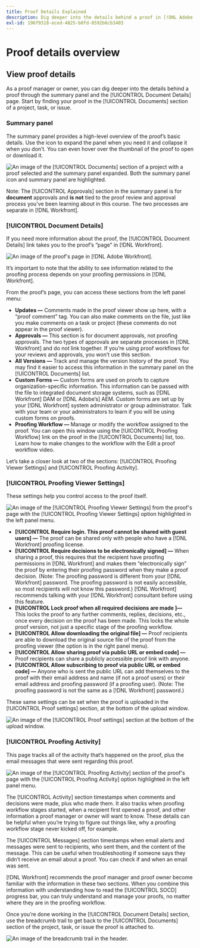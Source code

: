 ```yaml
---
title: Proof Details Explained
description: Dig deeper into the details behind a proof in [!DNL Adobe Workfront] through the summary panel and [!UICONTROL Document Details] page.
exl-id: 196f9318-eced-4825-b0fd-8592b6cb3403
---
```

# Proof details overview

## View proof details

As a proof manager or owner, you can dig deeper into the details behind a proof through the summary panel and the [!UICONTROL Document Details] page. Start by finding your proof in the [!UICONTROL Documents] section of a project, task, or issue.

### Summary panel

The summary panel provides a high-level overview of the proof’s basic details. Use the icon to expand the panel when you need it and collapse it when you don’t. You can even hover over the thumbnail of the proof to open or download it.

![An image of the [!UICONTROL Documents] section of a project with a proof selected and the summary panel expanded. Both the summary panel icon and summary panel are highlighted.](assets/document-summary.png)

Note: The [!UICONTROL Approvals] section in the summary panel is for **document** approvals and **is not** tied to the proof review and approval process you’ve been learning about in this course. The two processes are separate in [!DNL Workfront].

### [!UICONTROL Document Details]

If you need more information about the proof, the [!UICONTROL Document Details] link takes you to the proof’s “page” in [!DNL Workfront].

![An image of the proof's page in [!DNL Adobe Workfront].](assets/document-details.png)

It’s important to note that the ability to see information related to the proofing process depends on your proofing permissions in [!DNL Workfront].

From the proof’s page, you can access these sections from the left panel menu:

* **Updates —** Comments made in the proof viewer show up here, with a “proof comment” tag. You can also make comments on the file, just like you make comments on a task or project (these comments do not appear in the proof viewer).
* **Approvals —** This section is for document approvals, not proofing approvals. The two types of approvals are separate processes in [!DNL Workfront] and do not link together. If you’re using proof workflows for your reviews and approvals, you won’t use this section.
* **All Versions —** Track and manage the version history of the proof. You may find it easier to access this information in the summary panel on the [!UICONTROL Documents] list.
* **Custom Forms —** Custom forms are used on proofs to capture organization-specific information. This information can be passed with the file to integrated document storage systems, such as [!DNL Workfront] DAM or [!DNL Adobe’s] AEM. Custom forms are set up by your [!DNL Workfront] system administrator or group administrator. Talk with your team or your administrators to learn if you will be using custom forms on proofs.
* **Proofing Workflow —** Manage or modify the workflow assigned to the proof. You can open this window using the [!UICONTROL Proofing Workflow] link on the proof in the [!UICONTROL Documents] list, too. Learn how to make changes to the workflow with the Edit a proof workflow video.

Let’s take a closer look at two of the sections: [!UICONTROL Proofing Viewer Settings] and [!UICONTROL Proofing Activity]. 

### [!UICONTROL Proofing Viewer Settings]

These settings help you control access to the proof itself.

![An image of the [!UICONTROL Proofing Viewer Settings] from the proof's page with the [!UICONTROL Proofing Viewer Settings] option highlighted in the left panel menu.](assets/proofing-settings-on-details-page.png)

* **[!UICONTROL Require login. This proof cannot be shared with guest users] —** The proof can be shared only with people who have a [!DNL Workfront] proofing license.
* **[!UICONTROL Require decisions to be electronically signed] —** When sharing a proof, this requires that the recipient have proofing permissions in [!DNL Workfront] and makes them “electronically sign” the proof by entering their proofing password when they make a proof decision. (Note: The proofing password is different from your [!DNL Workfront] password. The proofing password is not easily accessible, so most recipients will not know this password.) [!DNL Workfront] recommends talking with your [!DNL Workfront] consultant before using this feature.
* **[!UICONTROL Lock proof when all required decisions are made ]—** This locks the proof to any further comments, replies, decisions, etc., once every decision on the proof has been made. This locks the whole proof version, not just a specific stage of the proofing workflow.
* **[!UICONTROL Allow downloading the original file] —** Proof recipients are able to download the original source file of the proof from the proofing viewer (the option is in the right panel menu).
* **[!UICONTROL Allow sharing proof via public URL or embed code] —** Proof recipients can share a publicly accessible proof link with anyone.
* **[!UICONTROL Allow subscribing to proof via public URL or embed code] —** Anyone who is sent the public URL can add themselves to the proof with their email address and name (if not a proof users) or their email address and proofing password (if a proofing user). (Note: The proofing password is not the same as a [!DNL Workfront] password.)

These same settings can be set when the proof is uploaded in the [!UICONTROL Proof settings] section, at the bottom of the upload window.

![An image of the [!UICONTROL Proof settings] section at the bottom of the upload window.](assets/proof-settings-on-upload-page.png)

### [!UICONTROL Proofing Activity]

This page tracks all of the activity that’s happened on the proof, plus the email messages that were sent regarding this proof.

![An image of the [!UICONTROL Proofing Activity] section of the proof's page with the [!UICONTROL Proofing Activity] option highlighted in the left panel menu.](assets/proofing-activity-in-details.png)

The [!UICONTROL Activity] section timestamps when comments and decisions were made, plus who made them. It also tracks when proofing workflow stages started, when a recipient first opened a proof, and other information a proof manager or owner will want to know. These details can be helpful when you’re trying to figure out things like, why a proofing workflow stage never kicked off, for example.

The [!UICONTROL Messages] section timestamps when email alerts and messages were sent to recipients, who sent them, and the content of the message. This can be useful when troubleshooting if someone says they didn’t receive an email about a proof. You can check if and when an email was sent.

[!DNL Workfront] recommends the proof manager and proof owner become familiar with the information in these two sections. When you combine this information with understanding how to read the [!UICONTROL SOCD] progress bar, you can truly understand and manage your proofs, no matter where they are in the proofing workflow.

Once you’re done working in the [!UICONTROL Document Details] section, use the breadcrumb trail to get back to the [!UICONTROL Documents] section of the project, task, or issue the proof is attached to.

![An image of the breadcrumb trail in the header.](assets/proof-breadcrumb.png)

<!--
#### Learn more
* [!UICONTROL Document details] overview
* Add a custom form to a document
* Request document approvals
* Summary for documents overview
* View activity on a proof within [!DNL Workfront]
-->
